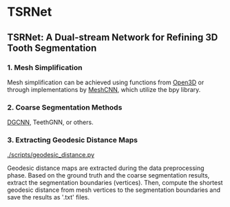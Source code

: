# TSRNet

## TSRNet: A Dual-stream Network for Refining 3D Tooth Segmentation

### 1. Mesh Simplification

Mesh simplification can be achieved using functions from [Open3D](https://www.open3d.org/docs/release/tutorial/geometry/mesh.html) or through implementations by [MeshCNN](https://github.com/ranahanocka/MeshCNN/blob/master/scripts/dataprep/blender_process.py), which utilize the bpy library.

### 2. Coarse Segmentation Methods

[DGCNN](https://github.com/WangYueFt/dgcnn), TeethGNN, or others.

### 3. Extracting Geodesic Distance Maps

[./scripts/geodesic_distance.py](https://github.com/bibi547/TSRNet/tree/master/scripts)

Geodesic distance maps are extracted during the data preprocessing phase. 
Based on the ground truth and the coarse segmentation results, extract the segmentation boundaries (vertices). 
Then, compute the shortest geodesic distance from mesh vertices to the segmentation boundaries and save the results as '.txt' files.
